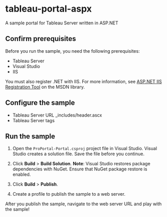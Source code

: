 # tableau-portal-aspx

A sample portal for Tableau Server written in ASP.NET

## Confirm prerequisites

Before you run the sample, you need the following prerequisites:

* Tableau Server
* Visual Studio
* IIS

You must also register .NET with IIS. For more information, see [ASP.NET IIS Registration
Tool](https://msdn.microsoft.com/en-us/library/k6h9cz8h.aspx) on the MSDN library.

## Configure the sample

* Tableau Server URL _includes/header.ascx
* Tableau Server tags

## Run the sample

1. Open the `ProPortal-Portal.csproj` project file in Visual Studio.
   Visual Studio creates a solution file. Save the file before you continue.

1. Click **Build** > **Build Solution**.
   **Note**: Visual Studio restores package dependencies with NuGet. Ensure that NuGet package restore is enabled.

1. Click **Build** > **Publish**.

1. Create a profile to publish the sample to a web server.

After you publish the sample, navigate to the web server URL and play with the sample!

